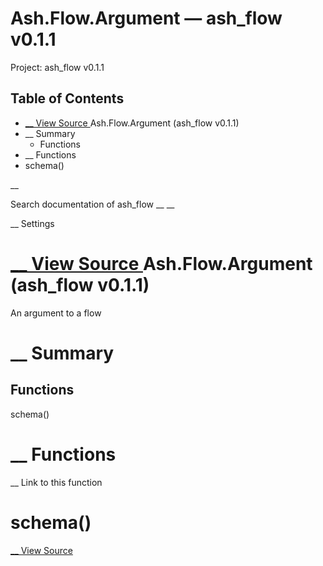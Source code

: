 # Ash.Flow.Argument — ash_flow v0.1.1

Project: ash_flow v0.1.1

## Table of Contents

- [ __ View Source ](external_link) Ash.Flow.Argument (ash_flow v0.1.1)
- __ Summary
  - Functions
- __ Functions
- schema()

__

Search documentation of ash_flow __ __

__ Settings

#  [ __ View Source ](external_link) Ash.Flow.Argument (ash_flow v0.1.1)

An argument to a flow

#  __ Summary

##  Functions

schema()

#  __ Functions

__ Link to this function

# schema()

[ __ View Source ](external_link)

